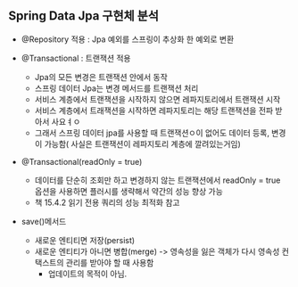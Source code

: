 ## Spring Data Jpa 구현체 분석

* @Repository 적용 : Jpa 예외를 스프링이 추상화 한 예외로 변환
* @Transactional : 트랜잭션 적용
  * Jpa의 모든 변경은 트랜잭션 안에서 동작
  * 스프링 데이터 Jpa는 변경 메서드를 트랜잭션 처리
  * 서비스 계층에서 트랜잭션을 시작하지 않으면 레파지토리에서 트랜잭션 시작
  * 서비스 계층에서 트래잭션을 시작하면 레파지토리는 해당 트랜잭션을 전파 받아서 사요ㅕㅇ
  * 그래서 스프링 데이터 jpa를 사용할 때 트랜잭션ㅇ이 없어도 데이터 등록, 변경이 가능함( 사실은 트랜잭션이 레파지토리 계층에 깔려있는거임)



* @Transactional(readOnly = true)
  *  데이터를 단순히 조회만 하고 변경하지 않는 트랜잭션에서 readOnly = true 옵션을 사용하면 플러시를 생략해서 약간의 성능 향상 가능
  * 책 15.4.2 읽기 전용 쿼리의 성능 최적화 참고


* save()메서드
  * 새로운 엔티티면 저장(persist)
  * 새로운 엔티티가 아니면 병합(merge) -> 영속성을 잃은 객체가 다시 영속성 컨택스트의 관리를 받아야 할 때 사용함
    * 업데이트의 목적이 아님.